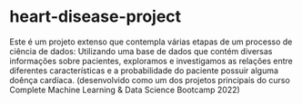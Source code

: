 # heart-disease-project

Este é um projeto extenso que contempla várias etapas de um processo de ciência de dados: 
Utilizando uma base de dados que contém diversas informações sobre pacientes, exploramos e investigamos as relações entre diferentes características e a probabilidade do paciente possuir alguma doênça cardíaca.
(desenvolvido como um dos projetos principais do curso Complete Machine Learning & Data Science Bootcamp 2022)
